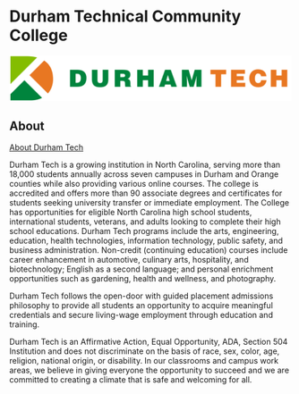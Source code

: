 # Durham Technical Community College

![Durham Tech](DT-Logo-Label.png)

## About
[About Durham Tech](https://www.durhamtech.edu/about-durham-tech)

Durham Tech is a growing institution in North Carolina, serving more than 18,000 students annually across seven campuses in Durham and Orange counties while also providing various online courses. The college is accredited and offers more than 90 associate degrees and certificates for students seeking university transfer or immediate employment. The College has opportunities for eligible North Carolina high school students, international students, veterans, and adults looking to complete their high school educations. Durham Tech programs include the arts, engineering, education, health technologies, information technology, public safety, and business administration. Non-credit (continuing education) courses include career enhancement in automotive, culinary arts, hospitality, and biotechnology; English as a second language; and personal enrichment opportunities such as gardening, health and wellness, and photography.

Durham Tech follows the open-door with guided placement admissions philosophy to provide all students an opportunity to acquire meaningful credentials and secure living-wage employment through education and training. 

Durham Tech is an Affirmative Action, Equal Opportunity, ADA, Section 504 Institution and does not discriminate on the basis of race, sex, color, age, religion, national origin, or disability. In our classrooms and campus work areas, we believe in giving everyone the opportunity to succeed and we are committed to creating a climate that is safe and welcoming for all.